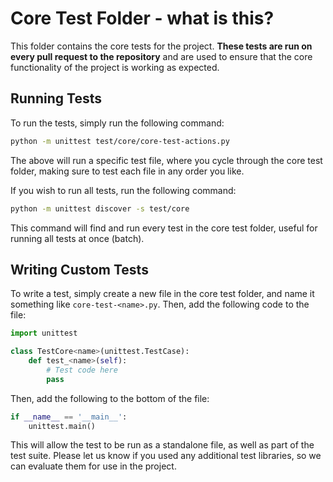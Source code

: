 # Core Test Folder - what is this?

This folder contains the core tests for the project. **These tests are run on every pull request to the repository** and are used to ensure that the core functionality of the project is working as expected.

## Running Tests

To run the tests, simply run the following command:

```bash
python -m unittest test/core/core-test-actions.py
```
The above will run a specific test file, where you cycle through the core test folder, making sure to test each file in any order you like. 

If you wish to run all tests, run the following command:

```bash
python -m unittest discover -s test/core
```

This command will find and run every test in the core test folder, useful for running all tests at once (batch).

## Writing Custom Tests

To write a test, simply create a new file in the core test folder, and name it something like `core-test-<name>.py`. Then, add the following code to the file:

```python
import unittest

class TestCore<name>(unittest.TestCase):
    def test_<name>(self):
        # Test code here
        pass
```

Then, add the following to the bottom of the file:

```python
if __name__ == '__main__':
    unittest.main()
```

This will allow the test to be run as a standalone file, as well as part of the test suite. Please let us know if you used any additional test libraries, so we can evaluate them for use in the project.